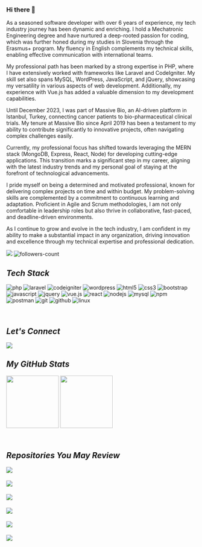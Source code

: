 ### Hi there 👋

As a seasoned software developer with over 6 years of experience, my tech industry journey has been dynamic and enriching. I hold a Mechatronic Engineering degree and have nurtured a deep-rooted passion for coding, which was further honed during my studies in Slovenia through the Erasmus+ program. My fluency in English complements my technical skills, enabling effective communication with international teams.

My professional path has been marked by a strong expertise in PHP, where I have extensively worked with frameworks like Laravel and CodeIgniter. My skill set also spans MySQL, WordPress, JavaScript, and jQuery, showcasing my versatility in various aspects of web development. Additionally, my experience with Vue.js has added a valuable dimension to my development capabilities.

Until December 2023, I was part of Massive Bio, an AI-driven platform in Istanbul, Turkey, connecting cancer patients to bio-pharmaceutical clinical trials. My tenure at Massive Bio since April 2019 has been a testament to my ability to contribute significantly to innovative projects, often navigating complex challenges easily.

Currently, my professional focus has shifted towards leveraging the MERN stack (MongoDB, Express, React, Node) for developing cutting-edge applications. This transition marks a significant step in my career, aligning with the latest industry trends and my personal goal of staying at the forefront of technological advancements.

I pride myself on being a determined and motivated professional, known for delivering complex projects on time and within budget. My problem-solving skills are complemented by a commitment to continuous learning and adaptation. Proficient in Agile and Scrum methodologies, I am not only comfortable in leadership roles but also thrive in collaborative, fast-paced, and deadline-driven environments.

As I continue to grow and evolve in the tech industry, I am confident in my ability to make a substantial impact in any organization, driving innovation and excellence through my technical expertise and professional dedication.


![](https://komarev.com/ghpvc/?username=fvarli)
<img src="https://img.shields.io/github/followers/fvarli?label=Followers&style=social" alt="followers-count">

<!----------------------------------- Tech Stack Section ------------------------------------>

<h2><i>Tech Stack</i></h2>

<p>
    <img src="https://img.shields.io/badge/PHP-8993be?style=for-the-badge&logo=php&logoColor=white" alt="php" />
    <img src="https://img.shields.io/badge/Laravel-F05340?style=for-the-badge&logo=laravel&logoColor=white" alt="laravel" />
    <img src="https://img.shields.io/badge/CodeIgniter-dd4814?style=for-the-badge&logo=codeigniter&logoColor=white" alt="codeigniter" />
    <img src="https://img.shields.io/badge/WordPress-21759b?style=for-the-badge&logo=wordpress&logoColor=white" alt="wordpress" />
    <img src="https://img.shields.io/badge/HTML5-E34F26?style=for-the-badge&logo=html5&logoColor=white" alt="html5" />
    <img src="https://img.shields.io/badge/CSS3-1572B6?style=for-the-badge&logo=css3&logoColor=white" alt="css3" />
    <img src="https://img.shields.io/badge/Bootstrap-563D7C?style=for-the-badge&logo=bootstrap&logoColor=white" alt="bootstrap" />
    <img src="https://img.shields.io/badge/JavaScript-323330?style=for-the-badge&logo=javascript&logoColor=F7DF1E" alt="javascript" />
    <img src="https://img.shields.io/badge/jQuery-0769ad?style=for-the-badge&logo=jquery&logoColor=F7DF1E" alt="jquery" />
    <img src="https://img.shields.io/badge/Vue.js-42b883?style=for-the-badge&logo=vue.js&logoColor=F7DF1E" alt="vue.js" />
    <img src="https://img.shields.io/badge/React-61DAFB?style=for-the-badge&logo=react&logoColor=black" alt="react" />
    <img src="https://img.shields.io/badge/Node.js-339933?style=for-the-badge&logo=nodedotjs&logoColor=white" alt="nodejs" />
    <img src="https://img.shields.io/badge/MySQL-4EA94B?style=for-the-badge&logo=mysql&logoColor=white" alt="mysql" />
    <img src="https://img.shields.io/badge/npm-CB3837?style=for-the-badge&logo=npm&logoColor=white" alt="npm" />
    <img src="https://img.shields.io/badge/Postman-FF6C37?style=for-the-badge&logo=Postman&logoColor=white" alt="postman" />
    <img src="https://img.shields.io/badge/Git-f44d27?style=for-the-badge&logo=git&logoColor=white" alt="git" />
    <img src="https://img.shields.io/badge/GitHub-100000?style=for-the-badge&logo=github&logoColor=white" alt="github" />
    <img src="https://img.shields.io/badge/Linux-1793d1?style=for-the-badge&logo=linux&logoColor=white" alt="linux" />
</p>
<br>

<!----------------------------------- Social Media Links Section ------------------------------------>

<h2><i>Let's Connect</i></h2>

<p align="left">
    <a href="https://linkedin.com/in/fvarli">
        <img align="center" src="https://img.shields.io/badge/LinkedIn-0077B5?style=for-the-badge&logo=linkedin&logoColor=white" />
    </a>
</p>

<!----------------------------------- GitHub Stats Section ------------------------------------>

<h2><i>My GitHub Stats</i></h2>

<p>
    <img align="center" src="https://github-readme-stats.vercel.app/api?username=fvarli&show_icons=true&include_all_commits=true&count_private=true&hide=issues,contribs&border_radius=0&locale=en&theme=dark" height="139" />
    <img align="center" src="https://github-readme-stats.vercel.app/api/top-langs/?username=fvarli&layout=compact&hide=Shell&border_radius=0&theme=dark" height="139" />
</p>
<br>

<!----------------------------------- Top Repository Section ------------------------------------>

<h2><i>Repositories You May Review</i></h2>
<p style="display: flex; flex-wrap: wrap; gap: 20px;">
    <a href="https://github.com/fvarli/ferzendervarlicom" style="flex: 1 0 250px; text-decoration: none;">
        <img src="https://github-readme-stats.vercel.app/api/pin/?username=fvarli&layout=compact&repo=ferzendervarlicom&show_icons=true&locale=en&border_radius=0&theme=dark&v=1" />
    </a>
    <a href="https://github.com/fvarli/laravel-eloquent-factories" style="flex: 1 0 250px; text-decoration: none;">
        <img src="https://github-readme-stats.vercel.app/api/pin/?username=fvarli&layout=compact&repo=laravel-eloquent-factories&show_icons=true&locale=en&border_radius=0&theme=dark&v=1" />
    </a>
    <a href="https://github.com/fvarli/laravel-redis-sample" style="flex: 1 0 250px; text-decoration: none;">
        <img src="https://github-readme-stats.vercel.app/api/pin/?username=fvarli&layout=compact&repo=laravel-redis-sample&show_icons=true&locale=en&border_radius=0&theme=dark&v=1" />
    </a>
    <a href="https://github.com/fvarli/laravel-quiz-app" style="flex: 1 0 250px; text-decoration: none;">
        <img src="https://github-readme-stats.vercel.app/api/pin/?username=fvarli&layout=compact&repo=laravel-quiz-app&show_icons=true&locale=en&border_radius=0&theme=dark&v=1" />
    </a>
    <a href="https://github.com/fvarli/currency_exchange_api" style="flex: 1 0 250px; text-decoration: none;">
        <img src="https://github-readme-stats.vercel.app/api/pin/?username=fvarli&layout=compact&repo=currency_exchange_api&show_icons=true&locale=en&border_radius=0&theme=dark&v=1" />
    </a>
    <a href="https://github.com/fvarli/php-tutorial" style="flex: 1 0 250px; text-decoration: none;">
        <img src="https://github-readme-stats.vercel.app/api/pin/?username=fvarli&layout=compact&repo=php-tutorial&show_icons=true&locale=en&border_radius=0&theme=dark&v=1" />
    </a>
</p>
<br clear="both">
